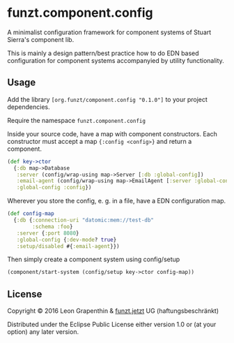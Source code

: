 # funzt.component.config

A minimalist configuration framework for component systems of Stuart
Sierra's component lib.

This is mainly a design pattern/best practice how to do EDN based
configuration for component systems accompanyied by utility
functionality.

## Usage

Add the library `[org.funzt/component.config "0.1.0"]` to your project
dependencies.

Require the namespace `funzt.component.config`

Inside your source code, have a map with component constructors.  Each
constructor must accept a map `{:config <config>}` and return a
component.

```clj
(def key->ctor
  {:db map->Database
   :server (config/wrap-using map->Server [:db :global-config])
   :email-agent (config/wrap-using map->EmailAgent [:server :global-config])
   :global-config :config})
```

Wherever you store the config, e. g. in a file, have a EDN
configuration map.

```clj
(def config-map
  {:db {:connection-uri "datomic:mem://test-db"
        :schema :foo}
   :server {:port 8080}
   :global-config {:dev-mode? true}
   :setup/disabled #{:email-agent}})
```

Then simply create a component system using config/setup

```clj
(component/start-system (config/setup key->ctor config-map))
```

## License

Copyright © 2016 Leon Grapenthin & [funzt.jetzt](http://funzt.jetzt)
UG (haftungsbeschränkt)

Distributed under the Eclipse Public License either version 1.0 or (at
your option) any later version.
